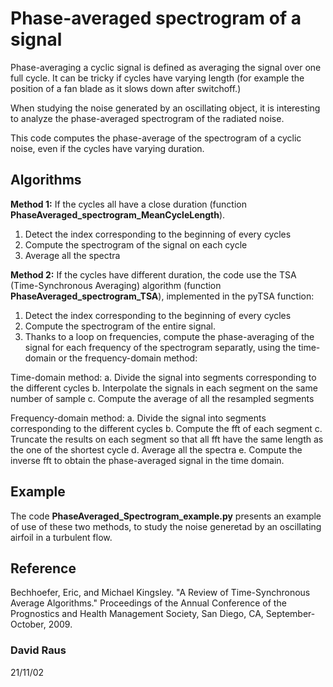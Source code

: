 # Phase-averaged spectrogram of a signal

Phase-averaging a cyclic signal is defined as averaging the signal over one full cycle. It can be tricky if cycles have varying length (for example the position of a fan blade as it slows down after switchoff.)

When studying the noise generated by an oscillating object, it is interesting to analyze the phase-averaged spectrogram of the radiated noise.

This code computes the phase-average of the spectrogram of a cyclic noise, even if the cycles have varying duration.

## Algorithms 

**Method 1:** If the cycles all have a close duration (function **PhaseAveraged_spectrogram_MeanCycleLength**). 

1. Detect the index corresponding to the beginning of every cycles
2. Compute the spectrogram of the signal on each cycle
3. Average all the spectra

**Method 2:** If the cycles have different duration, the code use the TSA (Time-Synchronous Averaging) algorithm (function **PhaseAveraged_spectrogram_TSA**), implemented in the pyTSA function:

1. Detect the index corresponding to the beginning of every cycles
2. Compute the spectrogram of the entire signal.
3. Thanks to a loop on frequencies, compute the phase-averaging of the signal for each frequency of the spectrogram separatly, using the time-domain or the frequency-domain method:

Time-domain method:
a. Divide the signal into segments corresponding to the different cycles
b. Interpolate the signals in each segment on the same number of sample
c. Compute the average of all the resampled segments

Frequency-domain method:
a. Divide the signal into segments corresponding to the different cycles
b. Compute the fft of each segment
c. Truncate the results on each segment so that all fft have the same length as the one of the shortest cycle
d. Average all the spectra
e. Compute the inverse fft to obtain the phase-averaged signal in the time domain.

## Example

The code **PhaseAveraged_Spectrogram_example.py** presents an example of use of these two methods, to study the noise generetad by an oscillating airfoil in a turbulent flow. 

## Reference
Bechhoefer, Eric, and Michael Kingsley. "A Review of Time-Synchronous Average Algorithms." Proceedings of the Annual Conference of the Prognostics and Health Management Society, San Diego, CA, September-October, 2009.

### David Raus
21/11/02

